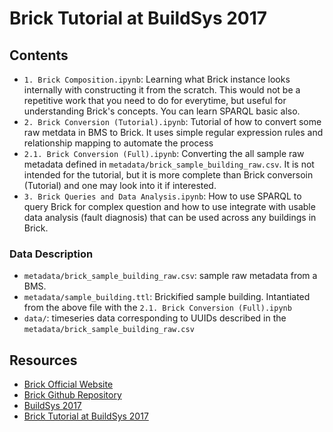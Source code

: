 # Brick Tutorial at BuildSys 2017

## Contents
- `1. Brick Composition.ipynb`: Learning what Brick instance looks internally with constructing it from the scratch. This would not be a repetitive work that you need to do for everytime, but useful for understanding Brick's concepts. You can learn SPARQL basic also.
- `2. Brick Conversion (Tutorial).ipynb`: Tutorial of how to convert some raw metdata in BMS to Brick. It uses simple regular expression rules and relationship mapping to automate the process
- `2.1. Brick Conversion (Full).ipynb`: Converting the all sample raw metadata defined in `metadata/brick_sample_building_raw.csv`. It is not intended for the tutorial, but it is more complete than Brick conversoin (Tutorial) and one may look into it if interested.
- `3. Brick Queries and Data Analysis.ipynb`: How to use SPARQL to query Brick for complex question and how to use integrate with usable data analysis (fault diagnosis) that can be used across any buildings in Brick.


### Data Description
- `metadata/brick_sample_building_raw.csv`: sample raw metadata from a BMS.
- `metadata/sample_building.ttl`: Brickified sample building. Intantiated from the above file with the ``2.1. Brick Conversion (Full).ipynb``
- `data/`: timeseries data corresponding to UUIDs described in the ``metadata/brick_sample_building_raw.csv``


## Resources
- [Brick Official Website](http://brickschema.org/)
- [Brick Github Repository](https://github.com/BuildSysUniformMetadata/Brick.git)
- [BuildSys 2017](http://buildsys.acm.org/2017/)
- [Brick Tutorial at BuildSys 2017](https://brickschema.org/buildsys2017/)
